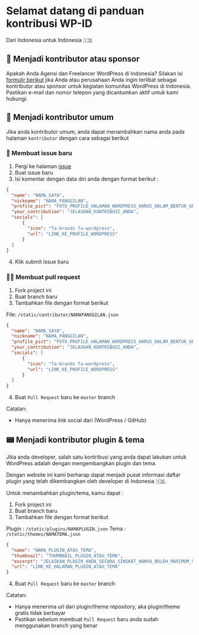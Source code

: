 # Selamat datang di panduan kontribusi WP-ID

Dari Indonesia untuk Indonesia 🇮🇩

## 🌟 Menjadi kontributor atau sponsor
Apakah Anda Agensi dan Freelancer WordPress di Indonesia?
Silakan isi [formulir berikut](https://wp-id.org/agensi-freelancer-wordpress-di-indonesia/) jika Anda atau perusahaan Anda ingin terlibat sebagai kontributor atau sponsor untuk kegiatan komunitas WordPress di Indonesia. Pastikan e-mail dan nomor telepon yang dicantumkan aktif untuk kami hubungi.

## 🎉 Menjadi kontributor umum
Jika anda kontributor umum, anda dapat menambahkan nama anda pada halaman `kontributor` dengan cara sebagai berikut

### 📝 Membuat issue baru
1. Pergi ke halaman [issue](https://github.com/agung2001/wp-id.github.io/issues)
2. Buat issue baru
3. Isi komentar dengan data diri anda dengan format berikut :

```json
{
  "name": "NAMA_SAYA",
  "nickname": "NAMA_PANGGILAN",
  "profile_pict": "FOTO_PROFILE_HALAMAN_WORDPRESS_HARUS_DALAM_BENTUK_GRAVATAR",
  "your_contribution": "JELASKAN_KONTRIBUSI_ANDA",
  "socials": [
      {
        "icon": "fa-brands fa-wordpress",
        "url": "LINK_KE_PROFILE_WORDPRESS"
      }
  ]
}

```

4. Klik submit issue baru

### 👨‍💻 Membuat pull request
1. Fork project ini
2. Buat branch baru
3. Tambahkan file dengan format berikut

File: `/static/contributor/NAMAPANGGILAN.json`
```json
{
  "name": "NAMA_SAYA",
  "nickname": "NAMA_PANGGILAN",
  "profile_pict": "FOTO_PROFILE_HALAMAN_WORDPRESS_HARUS_DALAM_BENTUK_GRAVATAR",
  "your_contribution": "JELASKAN_KONTRIBUSI_ANDA",
  "socials": [
      {
        "icon": "fa-brands fa-wordpress",
        "url": "LINK_KE_PROFILE_WORDPRESS"
      }
  ]
}

```

4. Buat `Pull Request` baru ke `master` branch

Catatan:
- Hanya menerima link social dari (WordPress / GitHub)


## 📟 Menjadi kontributor plugin & tema
Jika anda developer, salah satu kontribusi yang anda dapat lakukan untuk WordPress adalah dengan mengembangkan plugin dan tema.

Dengan website ini kami berharap dapat menjadi pusat informasi daftar plugin yang telah dikembangkan oleh developer di Indonesia 🇮🇩.

Untuk menambahkan plugin/tema, kamu dapat :  
1. Fork project ini
2. Buat branch baru
3. Tambahkan file dengan format berikut

Plugin : `/static/plugins/NAMAPLUGIN.json`
Tema : `/static/themes/NAMATEMA.json`
```json
{
  "name": "NAMA_PLUGIN_ATAU_TEMA",
  "thumbnail": "THUMBNAIL_PLUGIN_ATAU_TEMA",
  "excerpt": "JELASKAN_PLUGIN_ANDA_SECARA_SINGKAT_HANYA_BOLEH_MAXIMUM_50_KATA",
  "url": "LINK_KE_HALAMAN_PLUGIN_ATAU_TEMA"
}

```

4. Buat `Pull Request` baru ke `master` branch 

Catatan:
- Hanya menerima url dari plugin/theme repository, aka plugin/theme gratis tidak berbayar
- Pastikan sebelum membuat `Pull Request` baru anda sudah menggunakan branch yang benar 